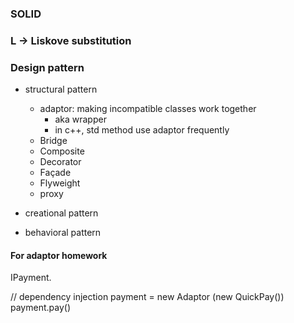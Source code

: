 ### SOLID
### L -> Liskove substitution

### Design pattern
- structural pattern
    - adaptor: making incompatible classes work together
        - aka wrapper
        - in c++, std method use adaptor frequently
    - Bridge
    - Composite
    - Decorator
    - Façade
    - Flyweight
    - proxy

- creational pattern
- behavioral pattern


#### For adaptor homework
IPayment. 

// dependency injection
payment = new Adaptor (new QuickPay()) 
payment.pay()